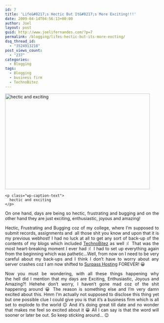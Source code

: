 ```yaml
---
id: 7
title: 'Life&#8217;s Hectic But It&#8217;s More Exciting!!!'
date: 2009-04-14T04:56:13+00:00
author: Joel
layout: post
guid: http://www.joelifernandes.com/?p=7
permalink: /blogging/lifes-hectic-but-its-more-excting/
dsq_thread_id:
  - "3524913218"
post_views_count:
  - "237"
categories:
  - Blogging
tags:
  - Blogging
  - business firm
  - TechnoBitez
---
```

<p style="text-align: center;">
  <div id="attachment_8" style="width: 484px" class="wp-caption aligncenter">
    <img class="size-full wp-image-8" title="faces" src="http://www.joelifernandes.com/wp-content/uploads/2009/04/faces.jpg" alt="hectic and exciting" width="474" height="314" />
    
    <p class="wp-caption-text">
      hectic and exciting
    </p>
  </div>
  
  <p style="text-align: justify;">
    On one hand, days are being so hectic, frustrating and bugging and on the other hand they are just exciting, enthusiastic, joyous and amazing!
  </p>
  
  <p style="text-align: justify;">
    Hectic, Frustrating and Bugging coz of my college, where I’m supposed to submit records, assignments and  all those shit you know and upon that it is my previous webhost! I had no luck at all to get any sort of back-up of the contents of my blogs which included <a href="http://www.technobitez.com/">TechnoBitez</a> as well <img src="http://joelifernandes.com/wp-includes/images/smilies/frownie.png" alt=":(" class="wp-smiley" style="height: 1em; max-height: 1em;" /> That was the most heart-breaking moment I ever had <img src="http://joelifernandes.com/wp-includes/images/smilies/frownie.png" alt=":(" class="wp-smiley" style="height: 1em; max-height: 1em;" /> I had to set up everything again from the beginning which was pathetic…Well, from now on I need to be very careful about my back-ups and I think I don’t have to worry about any server crashes coz I am now shifted to <a href="http://www.surpasshosting.com/">Surpass Hosting</a> FOREVER! 😀
  </p>
  
  <p style="text-align: justify;">
    Now you must be wondering, with all these things happening why the hell did I mention that my days are Exciting, Enthusiastic, Joyous and Amazing?! Hehehe don’t worry, I haven’t gone mad coz of the shit happening around 😀 The reason is something else and I’m very damn excited about this. Hmm I’m actually not supposed to disclose this thing yet but one possible clue I could give you is that it’s a business firm which is all set to explode to the world 😉 And it’s doing great till date and no wonder that makes me feel so excited about it 😀 All I can say is that the word will sooner or later be out. So keep sticking around… 😉
  </p>